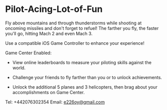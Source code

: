 # Pilot-Acing-Lot-of-Fun

Fly above mountains and through thunderstorms while shooting at oncoming missiles and don't forget to refuel! The farther you fly, the faster you'll go, hitting Mach 2 and even Mach 3.

Use a compatible iOS Game Controller to enhance your experience!

Game Center Enabled:
* View online leaderboards to measure your piloting skills against the world.

* Challenge your friends to fly farther than you or to unlock achievements.

* Unlock the additional 5 planes and 3 helicopters, then brag about your accomplishments on Game Center.

Tel: +442076302354
Email:  e226oy@gmail.com
